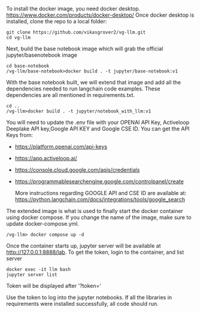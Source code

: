 To install the docker image, you need docker desktop. https://www.docker.com/products/docker-desktop/
Once docker desktop is installed, clone the repo to a local folder:
```
git clone https://github.com/vikasgrover2/vg-llm.git
cd vg-llm
```

Next, build the base notebook image which will grab the official jupyter/basenotebook image
```
cd base-notebook
/vg-llm/base-notebook>docker build . -t jupyter/base-notebook:v1
```

With the base notebook built, we will extend that image and add all the dependencies needed to run langchain code examples. These dependencies are all mentioned in requirements.txt.
```
cd ..
/vg-llm>docker build . -t jupyter/notebook_with_llm:v1
```

You will need to update the .env file with your OPENAI API Key, Activeloop Deeplake API key,Google API KEY and Google CSE ID. You can get the API Keys from:
- https://platform.openai.com/api-keys
- https://app.activeloop.ai/
- https://console.cloud.google.com/apis/credentials
- https://programmablesearchengine.google.com/controlpanel/create

  More instructions regarding GOOGLE API and CSE ID are available at: https://python.langchain.com/docs/integrations/tools/google_search

The extended image is what is used to finally start the docker container using docker compose. If you change the name of the image, make sure to update docker-compose.yml.
```
/vg-llm> docker compose up -d
```

Once the container starts up, jupyter server will be available at http://127.0.0.1:8888/lab. To get the token, login to the container, and list server
```
docker exec -it llm bash
jupyter server list
```
Token will be displayed after '?token='

Use the token to log into the jupyter notebooks. If all the libraries in requirements were installed successfully, all code should run.
